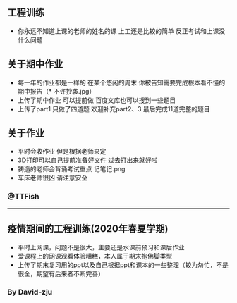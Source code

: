 ## 工程训练
- 你永远不知道上课的老师的姓名的课 上工还是比较的简单 反正考试和上课没什么问题
## 关于期中作业
- 每一年的作业都是一样的 在某个悠闲的周末 你被告知需要完成根本看不懂的期中报告（* 不许抄袭.jpg）
- 上传了期中作业 可以提前做 百度文库也可以搜到一些题目 
- 上传了part1 只做了四道题 欢迎补充part2、3 最后完成11道完整的题目
## 关于作业 
- 平时会收作业 但是根据老师来定 
- 3D打印可以自己提前准备好文件 过去打出来就好啦
- 铸造的老师会背诵考试重点 记笔记.png
- 车床老师很凶 请注意安全 

### @TTFish

------

## 疫情期间的工程训练(2020年春夏学期)
- 平时上网课，问题不是很大，主要还是水课前预习和课后作业
- 爱课程上的网课观看体验糟糕，本人属于期末抱佛脚类型
- 上传了期末复习用的ppt以及自己根据ppt和课本的一些整理（较为匆忙，不是很全，期望有后来者不断完善）

### By David-zju
